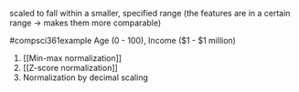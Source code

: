 scaled to fall within a smaller, specified range (the features are in a certain range $\rightarrow$ makes them more comparable)

#compsci361example Age (0 - 100), Income ($1 - $1 million)
1. [[Min-max normalization]]
2. [[Z-score normalization]]
3. Normalization by decimal scaling